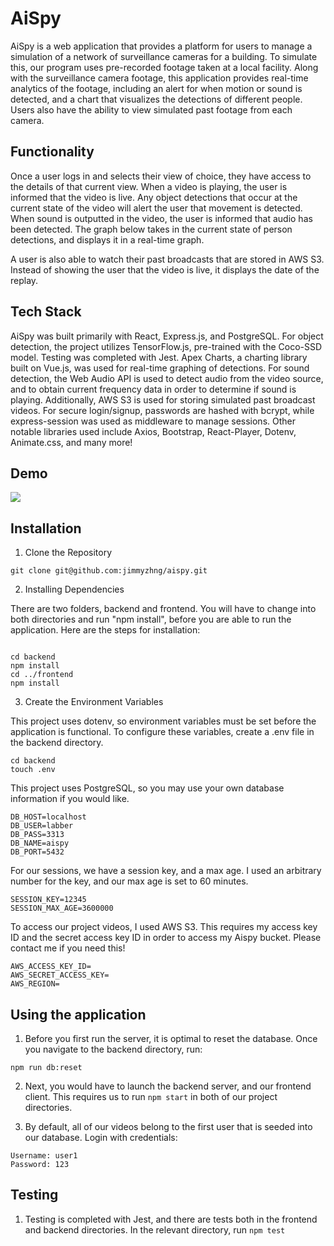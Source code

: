 # AiSpy

AiSpy is a web application that provides a platform for users to manage a simulation of a network of surveillance cameras for a building. To simulate this, our program uses pre-recorded footage taken at a local facility. Along with the surveillance camera footage, this application provides real-time analytics of the footage, including an alert for when motion or sound is detected, and a chart that visualizes the detections of different people. Users also have the ability to view simulated past footage from each camera.

## Functionality

Once a user logs in and selects their view of choice, they have access to the details of that current view. When a video is playing, the user is informed that the video is live. Any object detections that occur at the current state of the video will alert the user that movement is detected. When sound is outputted in the video, the user is informed that audio has been detected. The graph below takes in the current state of person detections, and displays it in a real-time graph.

A user is also able to watch their past broadcasts that are stored in AWS S3. Instead of showing the user that the video is live, it displays the date of the replay.

## Tech Stack

AiSpy was built primarily with React, Express.js, and PostgreSQL. For object detection, the project utilizes TensorFlow.js, pre-trained with the Coco-SSD model. Testing was completed with Jest. Apex Charts, a charting library built on Vue.js, was used for real-time graphing of detections. For sound detection, the Web Audio API is used to detect audio from the video source, and to obtain current frequency data in order to determine if sound is playing. Additionally, AWS S3 is used for storing simulated past broadcast videos. For secure login/signup, passwords are hashed with bcrypt, while express-session was used as middleware to manage sessions. Other notable libraries used include Axios, Bootstrap, React-Player, Dotenv, Animate.css, and many more!

## Demo

![](https://github.com/jimmyzhng/aispy/blob/master/frontend/public/aispy-demo.gif)

## Installation

1. Clone the Repository

```
git clone git@github.com:jimmyzhng/aispy.git
```

2. Installing Dependencies

There are two folders, backend and frontend. You will have to change into both directories and run "npm install", before you are able to run the application. Here are the steps for installation:

```

cd backend
npm install
cd ../frontend
npm install

```

3. Create the Environment Variables

This project uses dotenv, so environment variables must be set before the application is functional. To configure these variables, create a .env file in the backend directory.

```
cd backend
touch .env
```

This project uses PostgreSQL, so you may use your own database information if you would like.

```
DB_HOST=localhost
DB_USER=labber
DB_PASS=3313
DB_NAME=aispy
DB_PORT=5432
```

For our sessions, we have a session key, and a max age. I used an arbitrary number for the key, and our max age is set to 60 minutes.

```
SESSION_KEY=12345
SESSION_MAX_AGE=3600000
```

To access our project videos, I used AWS S3. This requires my access key ID and the secret access key ID in order to access my Aispy bucket. Please contact me if you need this!

```
AWS_ACCESS_KEY_ID=
AWS_SECRET_ACCESS_KEY=
AWS_REGION=
```

## Using the application

1. Before you first run the server, it is optimal to reset the database. Once you navigate to the backend directory, run:

```
npm run db:reset
```

2. Next, you would have to launch the backend server, and our frontend client. This requires us to run `npm start` in both of our project directories.

3. By default, all of our videos belong to the first user that is seeded into our database. Login with credentials:

```
Username: user1
Password: 123
```

## Testing

1. Testing is completed with Jest, and there are tests both in the frontend and backend directories. In the relevant directory, run `npm test`
